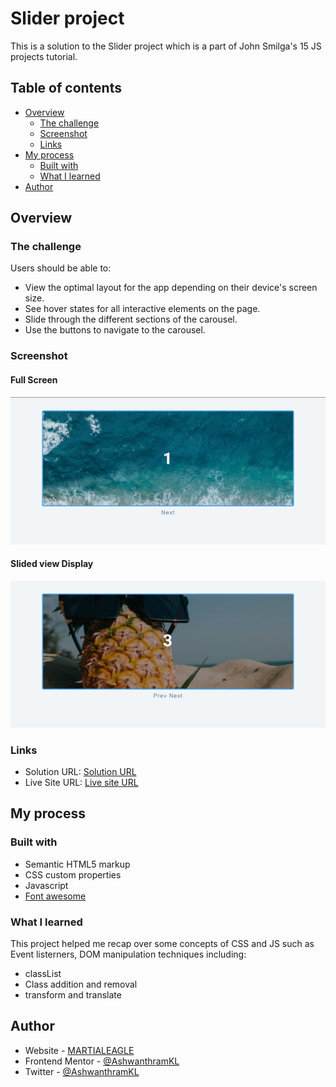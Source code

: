 # Slider project

This is a solution to the Slider project which is a part of John Smilga's 15 JS projects tutorial.

## Table of contents

- [Overview](#overview)
  - [The challenge](#the-challenge)
  - [Screenshot](#screenshot)
  - [Links](#links)
- [My process](#my-process)
  - [Built with](#built-with)
  - [What I learned](#what-i-learned)
- [Author](#author)

## Overview

### The challenge

Users should be able to:

- View the optimal layout for the app depending on their device's screen size.
- See hover states for all interactive elements on the page.
- Slide through the different sections of the carousel.
- Use the buttons to navigate to the carousel.

### Screenshot

#### Full Screen
![Full screen](./images/Website_preview.png)
#### Slided view Display
![Slided view](./images/Slided_view.png)

### Links

- Solution URL: [Solution URL](https://github.com/AshwanthramKL/Slider-Project)
- Live Site URL: [Live site URL](https://ashwanthramkl.github.io/Slider-Project/)

## My process

### Built with

- Semantic HTML5 markup
- CSS custom properties
- Javascript  
- [Font awesome](https://fontawesome.com/)


### What I learned

This project helped me recap over some concepts of CSS and JS such as  Event listerners, DOM manipulation techniques including:
- classList
- Class addition and removal
- transform and translate


## Author

- Website - [MARTIALEAGLE](https://github.com/AshwanthramKL)
- Frontend Mentor - [@AshwanthramKL](https://www.frontendmentor.io/profile/AshwanthramKL)
- Twitter - [@AshwanthramKL](https://www.twitter.com/AshwanthramKL)
